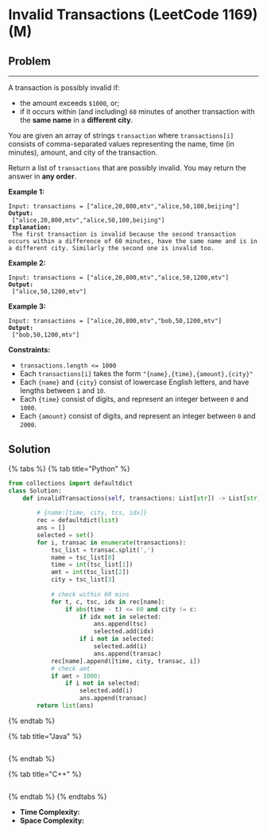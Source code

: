 # Invalid Transactions (LeetCode 1169) (M)

## Problem

****

A transaction is possibly invalid if:

* the amount exceeds `$1000`, or;
* if it occurs within (and including) `60` minutes of another transaction with the **same name** in a **different city**.

You are given an array of strings `transaction` where `transactions[i]` consists of comma-separated values representing the name, time (in minutes), amount, and city of the transaction.

Return a list of `transactions` that are possibly invalid. You may return the answer in **any order**.

&#x20;

**Example 1:**

<pre><code>Input: transactions = ["alice,20,800,mtv","alice,50,100,beijing"]
<strong>Output:
</strong> ["alice,20,800,mtv","alice,50,100,beijing"]
<strong>Explanation:
</strong> The first transaction is invalid because the second transaction occurs within a difference of 60 minutes, have the same name and is in a different city. Similarly the second one is invalid too.</code></pre>

**Example 2:**

<pre><code>Input: transactions = ["alice,20,800,mtv","alice,50,1200,mtv"]
<strong>Output:
</strong> ["alice,50,1200,mtv"]</code></pre>

**Example 3:**

<pre><code>Input: transactions = ["alice,20,800,mtv","bob,50,1200,mtv"]
<strong>Output:
</strong> ["bob,50,1200,mtv"]</code></pre>

&#x20;

**Constraints:**

* `transactions.length <= 1000`
* Each `transactions[i]` takes the form `"{name},{time},{amount},{city}"`
* Each `{name}` and `{city}` consist of lowercase English letters, and have lengths between `1` and `10`.
* Each `{time}` consist of digits, and represent an integer between `0` and `1000`.
* Each `{amount}` consist of digits, and represent an integer between `0` and `2000`.



## Solution&#x20;

{% tabs %}
{% tab title="Python" %}
```python
from collections import defaultdict
class Solution:
    def invalidTransactions(self, transactions: List[str]) -> List[str]:
        
        # {name:[time, city, tcs, idx]}
        rec = defaultdict(list)
        ans = []
        selected = set()
        for i, transac in enumerate(transactions):
            tsc_list = transac.split(',')
            name = tsc_list[0]
            time = int(tsc_list[1])
            amt = int(tsc_list[2])
            city = tsc_list[3]
            
            # check within 60 mins
            for t, c, tsc, idx in rec[name]:
                if abs(time - t) <= 60 and city != c:
                    if idx not in selected:
                        ans.append(tsc)
                        selected.add(idx)
                    if i not in selected:
                        selected.add(i)
                        ans.append(transac)
            rec[name].append([time, city, transac, i])
            # check amt
            if amt > 1000:
                if i not in selected:
                    selected.add(i)
                    ans.append(transac)
        return list(ans)
```
{% endtab %}

{% tab title="Java" %}
```java
```
{% endtab %}

{% tab title="C++" %}
```cpp
```
{% endtab %}
{% endtabs %}

* **Time Complexity:**
* **Space Complexity:**
